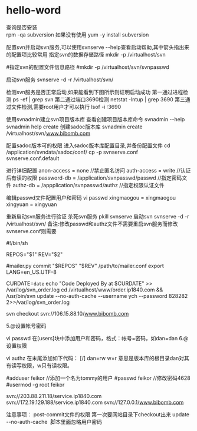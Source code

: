 # hello-word

查询是否安装  
rpm -qa subversion
如果没有使用
yum -y install  subversion

配置svn并启动svn服务,可以使用svnserve --help查看启动帮助,其中箭头指出来的配置项比较常用
指定svn的数据存储路径
mkdir -p /virtualhost/svn

#指定svn的配置文件信息路径
#mkdir -p /virtualhost/svn/svnpasswd

启动svn服务
svnserve -d -r /virtualhost/svn/


检测svn服务是否正常启动,如果能看到下图所示则证明启动成功
第一通过进程检测
ps -ef | grep svn
第二通过端口3690检测
netstat -lntup | grep 3690
第三通过文件检测,需要root用户才可以执行
lsof -i :3690

使用svnadmin建立svn项目版本库
查看创建项目版本库命令
svnadmin --help
svnadmin help create
创建sadoc版本库
 svnadmin create /virtualhost/svn/www.bibomb.com
 
 
 配置sadoc版本可的权限
     进入sadoc版本库配置目录,并备份配置文件
    cd /application/svndata/sadoc/conf/
    cp -p svnserve.conf svnserve.conf.default

  进行详细配置
     anon-access = none //禁止匿名访问
     auth-access = write //认证后有读的权限
     password-db = /application/svnpasswd/passwd //指定密码文件
     authz-db = /appplication/svnpasswd/authz //指定权限认证文件


编辑passwd文件配置用户和密码
      vi passwd 
      xingmaogou = xingmaogou
      xingyuan  = xingyuan

重新启动svn服务进行验证
      杀死svn服务
       pkill svnserve
       启动svn
       svnserve -d -r /virtualhost/svn/
       备注:修改passwd和authz文件不需要重启svn服务而修改svnserve.conf则需要

#!/bin/sh


REPOS="$1"
REV="$2"

#mailer.py commit "$REPOS" "$REV" /path/to/mailer.conf
export LANG=en_US.UTF-8

CURDATE=`date`
echo "Code Deployed By at $CURDATE" >> /var/log/svn_order.log
cd /virtualhost/www/order.ip1840.com && /usr/bin/svn update --no-auth-cache --username ych --password 828282 2>>/var/log/svn_order.log

svn checkout svn://106.15.88.10/www.bibomb.com


5.@设置帐号密码

vi passwd
在[users]块中添加用户和密码，格式：帐号=密码，如dan=dan
6.@设置权限

vi authz
在末尾添加如下代码：
[/]
dan=rw
w=r
意思是版本库的根目录dan对其有读写权限，w只有读权限。

#adduser feikor
//添加一个名为tommy的用户
#passwd feikor   //修改密码4628
#usermod -g root feikor


svn://203.88.211.18/service.ip1840.com
svn://172.19.129.188/service.ip1840.com
svn://127.0.0.1/www.bibomb.com

注意事项：
post-commit文件的权限
第一次要网站目录下checkout出来
update --no-auth-cache  脚本里面忽略用户密码
 
 





